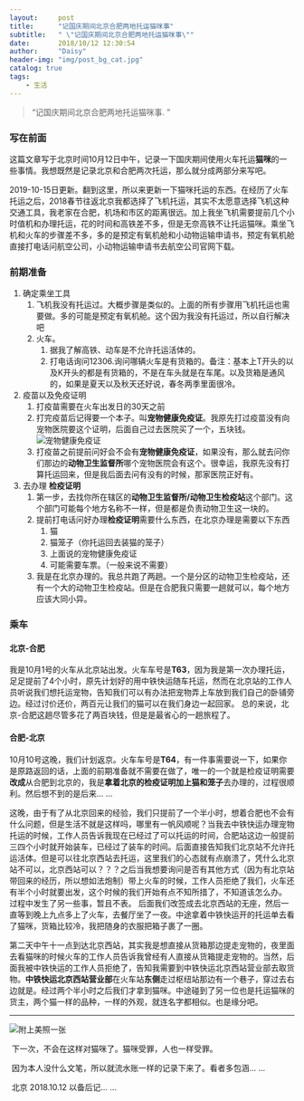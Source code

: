 ```yaml
---
layout:     post
title:      "记国庆期间北京合肥两地托运猫咪事"
subtitle:   " \"记国庆期间北京合肥两地托运猫咪事\""
date:       2018/10/12 12:30:54 
author:     "Daisy"
header-img: "img/post_bg_cat.jpg"
catalog: true
tags:
    - 生活
---
```


> “记国庆期间北京合肥两地托运猫咪事. ”

### 写在前面

这篇文章写于北京时间10月12日中午，记录一下国庆期间使用火车托运**猫咪**的一些事情。我想既然是记录北京和合肥两次托运，那么就分成两部分来写吧。

2019-10-15日更新。翻到这里，所以来更新一下猫咪托运的东西。在经历了火车托运之后，2018春节往返北京我都选择了飞机托运，其实不太愿意选择飞机这种交通工具，我老家在合肥，机场和市区的距离很远。加上我坐飞机需要提前几个小时值机和办理托运，花的时间和高铁差不多，但是无奈高铁不让托运猫咪。乘坐飞机和火车的步骤差不多，多的是预定有氧机舱和小动物运输申请书，预定有氧机舱直接打电话问航空公司，小动物运输申请书去航空公司官网下载。

### 前期准备

1. 确定乘坐工具
   1. 飞机我没有托运过。大概步骤是类似的。上面的所有步骤用飞机托运也需要做。多的可能是预定有氧机舱。这个因为我没有托运过，所以自行解决吧
   2. 火车。
      1. 据我了解高铁、动车是不允许托运活体的。
      2. 打电话询问12306.询问哪辆火车是有货箱的。备注：基本上T开头的以及K开头的都是有货箱的，不是在车头就是在车尾。以及货箱是通风的，如果是夏天以及秋天还好说，春冬两季里面很冷。
2. 疫苗以及免疫证明
   1. 打疫苗需要在火车出发日的30天之前
   2. 打完疫苗后记得要一个本子。叫**宠物健康免疫证**。我原先打过疫苗没有向宠物医院要这个证明，后面自己过去医院买了一个，五块钱。![宠物健康免疫证](http://blog.zh-lc.cn/img/pet_health_card.jpeg)
   3. 打疫苗之前提前问好会不会有**宠物健康免疫证**，如果没有，那么就去问你们那边的**动物卫生监督所**哪个宠物医院会有这个。很幸运，我原先没有打算托运回来，但是我后面去问有没有的时候，那家医院正好有。
3. 去办理 **检疫证明**
   1. 第一步，去找你所在辖区的**动物卫生监督所/动物卫生检疫站**这个部门。这个部门可能每个地方名称不一样，但是都是负责动物卫生这一块的。
   2. 提前打电话问好办理**检疫证明**需要什么东西，在北京办理是需要以下东西
      1. 猫
      2. 猫笼子（你托运回去装猫的笼子）
      3. 上面说的宠物健康免疫证
      4. 可能需要车票。（一般来说不需要）
   3. 我是在北京办理的。我总共跑了两趟。一个是分区的动物卫生检疫站，还有一个大的动物卫生检疫站。但是在合肥我只需要一趟就可以，每个地方应该大同小异。

### 乘车

#### 北京-合肥

​	我是10月1号的火车从北京站出发。火车车号是**T63**，因为我是第一次办理托运，足足提前了4个小时，原先计划好的用中铁快运随车托运，然而在北京站的工作人员听说我们想托运宠物，告知我们可以有办法把宠物弄上车放到我们自己的卧铺旁边。经过讨价还价，两百元让我们的猫可以在我们身边一起回家。 总的来说，北京-合肥这趟尽管多花了两百块钱，但是是最省心的一趟旅程了。



#### 合肥-北京

​	10月10号这晚，我们计划返京。火车车号是**T64**，有一件事需要说一下，如果你是原路返回的话，上面的前期准备就不需要在做了，唯一的一个就是检疫证明需要**改成**从合肥到北京的，我是**拿着北京的检疫证明加上猫和笼子**去办理的，过程很顺利。然后想不到的是后来... ...

​	这晚，由于有了从北京回来的经验，我们只提前了一个半小时，想着合肥也不会有什么问题，但是生活不就是这样吗，哪里有一帆风顺呢？当我去中铁快运办理宠物托运的时候，工作人员告诉我现在已经过了可以托运的时间，合肥站这边一般提前三四个小时就开始装车，已经过了装车的时间。后面直接告知我们北京站不允许托运活体。但是可以往北京西站去托运，这里我们的心态就有点崩溃了，凭什么北京站不可以，北京西站可以？？？之后当我想要询问是否有其他方式（因为有北京站带回来的经历，所以想如法炮制）带上火车的时候，工作人员拒绝了我们，火车还有半个小时就要出发，这个时候的我们开始有点不知所措了，不知道该怎么办。 过程中发生了另一些事，暂且不表。 后面我们改签成去北京西站的无座，然后一直等到晚上九点多上了火车，去餐厅坐了一夜。中途拿着中铁快运开的托运单去看了猫咪，货箱比较冷，我把随身的衣服把箱子裹了一圈。

​	第二天中午十一点到达北京西站，其实我是想直接从货箱那边提走宠物的，夜里面去看猫咪的时候火车的工作人员告诉我曾经有人直接从货箱提走宠物的。当然，后面我被中铁快运的工作人员拒绝了，告知我需要到中铁快运北京西站营业部去取货物。**中铁快运北京西站营业部**在火车站**东侧**走过枢纽站那边有一个巷子，穿过去右边就是。经过两个半小时之后我们才拿到猫咪。中途碰到了另一位也是托运猫咪的货主，两个猫一样的品种，一样的外观，就连名字都相似。也是缘分吧。



------



![附上美照一张](http://blog.loopq.cn/img/pipi.jpeg)	

​	下一次，不会在这样对猫咪了。猫咪受罪，人也一样受罪。

​	因为本人没什么文笔，所以就流水账一样的记录下来了。看者多包涵... ...

​	北京 2018.10.12  以备后记... ...	
